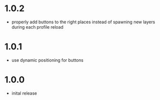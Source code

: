 # 1.0.2
- properly add buttons to the right places instead of spawning new layers during each profile reload
# 1.0.1
- use dynamic positioning for buttons
# 1.0.0
- inital release